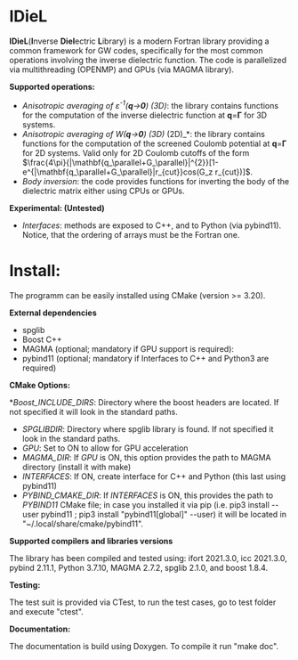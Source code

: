 # IDieL

**IDieL**(**I**nverse **Diel**ectric **L**ibrary) is a modern Fortran library providing a common framework for GW codes, specifically for the most common operations involving the inverse dielectric function. The code is parallelized via multithreading (OPENMP) and GPUs (via MAGMA library). 

**Supported operations:**
* _Anisotropic averaging of ε<sup>-1</sup>(**q**→**0**) (3D)_: the library contains functions for the computation of the inverse dielectric function at **q**=**Γ** for 3D systems. 
* _Anisotropic averaging of W(**q**→**0**) (3D)_ (2D)_*: the library contains functions for the computation of the screened Coulomb potential at **q**=**Γ** for 2D systems. Valid only for 2D Coulomb cutoffs of the form $`\frac{4\pi}{|\mathbf{q_\parallel+G_\parallel}|^{2}}[1-e^{|\mathbf{q_\parallel+G_\parallel}|r_{cut}}cos(G_z r_{cut})]`$.
* _Body inversion_: the code provides functions for inverting the body of the dielectric matrix either using CPUs or GPUs.

**Experimental: (Untested)**
* _Interfaces_: methods are exposed to C++, and to Python (via pybind11). Notice, that the ordering of arrays must be the Fortran one.

# Install:

The programm can be easily installed using CMake (version >= 3.20).

**External dependencies**

* spglib 
* Boost C++
* MAGMA (optional; mandatory if GPU support is required):
* pybind11 (optional; mandatory if Interfaces to C++ and Python3 are required)

**CMake Options:**

*_Boost_INCLUDE_DIRS_: Directory where the boost headers are located. If not specified it will look in the standard paths.
* _SPGLIBDIR_: Directory where spglib library is found. If not specified it look in the standard paths.
* _GPU_: Set to ON to allow for GPU acceleration
* _MAGMA_DIR_: If _GPU_ is ON, this option provides the path to MAGMA directory (install it with make)
* _INTERFACES_: If ON, create interface for C++ and Python (this last using pybind11)  
* _PYBIND_CMAKE_DIR_: If _INTERFACES_ is ON, this provides the path to _PYBIND11_ CMake file; in case you installed it via pip (i.e. pip3 install --user pybind11
; pip3 install "pybind11[global]" --user) it will be located in "~/.local/share/cmake/pybind11".


**Supported compilers and libraries versions**

The library has been compiled and tested using: ifort 2021.3.0, icc 2021.3.0, pybind 2.11.1, Python 3.7.10, MAGMA 2.7.2, spglib 2.1.0, and boost 1.8.4.


**Testing:**

The test suit is provided via CTest, to run the test cases, go to test folder and execute "ctest".

**Documentation:**

The documentation is build using Doxygen. To compile it run "make doc".

